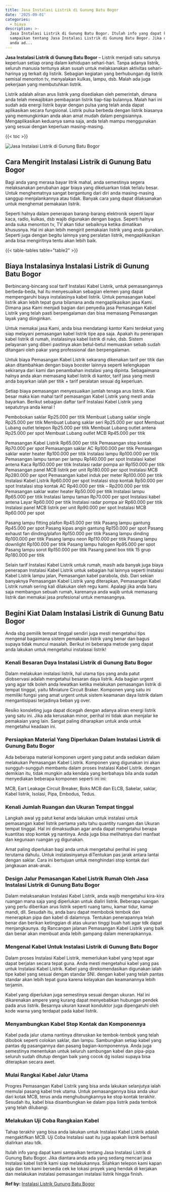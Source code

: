 ```yaml
---
title: Jasa Instalasi Listrik di Gunung Batu Bogor
date: '2025-09-01'
categories:
  - biaya
description: >-
  Jasa Instalasi Listrik di Gunung Batu Bogor. Itulah info yang dapat kami
  sampaikan tentang Jasa Instalasi Listrik di Gunung Batu Bogor. Jika diantara
  anda ad...
---
```


**Jasa Instalasi Listrik di Gunung Batu Bogor** – Listrik menjadi satu satunya keperluan setiap orang dalam kehidupan sehari-hari. Tanpa adanya listrik, seluruh manusia tentunya akan susah untuk melaksanakan aktivitas sehari-harinya yg terkait dg listirik. Sebagian kegiatan yang berhubungan dg listrik semisal menonton tv, menyalakan kulkas, lampu, dsb. Malah ada juga pekerjaan yang membutuhkan listrik.

Listrik adalah aliran arus listrik yang disediakan oleh pemerintah, dimana anda telah mewajibkan pembayaran listrik tiap-tiap bulannya. Malah hari ini sudah ada energi listrik bayar dengan pulsa yang telah anda dapat aplikasikan secara fungsional. Listrik pulsa berbeda dengan listrik biasanya yang memungkinkan anda akan amat mudah dalam pengisiannya. Mengaplikasikan keduanya sama saja, anda telah mampu menggunakan yang sesuai dengan keperluan masing-masing.

{{< toc >}}

![Jasa Instalasi Listrik di Gunung Batu Bogor](/images/instalasi-listrik-murah16.png)

## Cara Mengirit Instalasi Listrik di Gunung Batu Bogor

Bagi anda yang merasa bayar litrik mahal, anda semestinya segera melaksanakan perubahan agar biaya yang dikeluarkan tidak terlalu besar. Untuk menghematnya sangat bergantung dari diri anda masing-masing sanggup menjalankannya atau tidak. Banyak cara yang dapat dilaksanakan untuk menghemat pemakaian listrik.

Seperti halnya dalam penerapan barang-barang elektronik seperti layar kaca, radio, kulkas, dsb wajib digunakan dengan bagus. Seperti halnya anda suka menonton tv, TV akan tidur sebaiknya ketika dimatikan khususnya. Hal ini akan lebih mengirit pemakaian listrik yang anda gunakan. Seperti juga dengan begitu lainnya yang peralatan listrik, mengaplikasikan anda bisa mengiritnya tentu akan lebih baik.

{{< table-tables table="table2" >}}

## Biaya Instalasinya Instalasi Listrik di Gunung Batu Bogor

Berbincang-bincang soal tarif Instalasi Kabel Listrik, untuk pemasangannya berbeda-beda, hal itu menyesuaikan sebagian elemen yang dapat mempengaruhi biaya instalasinya kabel listrik. Untuk pemasangan kabel listrik akan lebih tepat guna bilamana anda mengaplikasikan jasa Kami. Dimana jasa Kami menjadi bagian dari penyedia jasa Pemasangan Kabel Listrik yang telah pasti berpengalaman dan bisa memasang Pemasangan layak yang diinginkan.

Untuk memakai jasa Kami, anda bisa mendatangi kantor Kami terdekat yang siap melayani pemasangan kabel listrik tipe apa saja. Apakah itu penerapan kabel listrik di rumah, instalasinya kabel listrik di ruko, dsb. Sistem pelayanan yang diberi pastinya akan betul-betul memuaskan sebab sudah ditangani oleh pakar yang professional dan berpengalaman.

Untuk biaya Pemasangan Kabel Listrik sekarang dikenakan tarif per titik dan akan ditambahkan dengan biaya booster lainnya seperti kelengkapan sekiranya dari kami dan penambahan instalasi yang dipinta. Sebagaimana halnya anda akan memasang kabel listrik di kantor, tarif jasa yang mesti anda bayarkan ialah per titik + tarif peralatan sesuai dg keperluan.

Setiap biaya pemasangan menyesuaikan jumlah tenaga arus listrik. Kian besar maka kian mahal tarif pemasangan Kabel Listrik yang mesti anda bayarkan. Berikut sebagian daftar tarif Instalasi Kabel Listrik yang sepatutnya anda kenal !

Pembobokan saklar Rp25.000 per titik Membuat Lubang saklar single Rp25.000 per titik Membuat Lubang saklar seri Rp25.000 per spot Membuat Lubang outlet telepon Rp25.000 per titik Membuat Lubang outlet antena Rp25.000 per spot Membuat Lubang outlet MCB Rp45.000 per titik

Pemasangan Kabel Listrik Rp65.000 per titik Pemasangan stop kontak Rp70.000 per spot Pemasangan saklar AC Rp100.000 per titik Pemasangan saklar water heater Rp100.000 per titik Instalasi lampu Rp100.000 per titik Pemasangan lampu taman per lampu Rp140.000 per spot Instalasi kabel antena Kaca Rp150.000 per titik Instalasi radar pompa air Rp150.000 per titik Pemasangan panel MCB listrik per unit Rp180.000 per spot Instalasi MCB Rp280.000 per spot Pemasangan kabel induk per meter Rp100.000 per titik Instalasi Kabel Listrik Rp60.000 per spot Instalasi stop kontak Rp50.000 per spot Instalasi stop kontak AC Rp40.000 per titik – Rp200.000 per titik Pemasangan saklar water heater Rp50.000 per titik Instalasi lampu Rp65.000 per titik Instalasi lampu taman Rp70.000 per spot Instalasi kabel antena Layar Rp60.000 per titik Instalasi radar pompa air Rp60.000 per titik Instalasi panel MCB listrik per unit Rp90.000 per spot Instalasi MCB Rp60.000 per spot

Pasang lampu fitting plafon Rp45.000 per titik Pasang lampu gantung Rp45.000 per spot Pasang kipas angin gantung Rp150.000 per spot Pasang exhaust fan dinding/plafon Rp150.000 per titik Pasang lampu dinding Rp100.000 per titik Pasang lampu neon Rp110.000 per titik Pasang lampu downlight Rp100.000 per titik Pasang lampu halogen Rp95.000 per spot Pasang lampu sorot Rp150.000 per titik Pasang panel box titik 15 grup Rp180.000 per titik

Selain tarif Instalasi Kabel Listrik untuk rumah, masih ada banyak juga biaya penerapan Instalasi Kabel Listrik untuk sebagian hal lainnya seperti Instalasi Kabel Listrik lampu jalan, Pemasangan kabel parabola, dsb. Dari sekian banyaknya Pemasangan Kabel Listrik yang diterapkan, Pemasangan Kabel Listrik rumah sering kali dilakukan oleh regu kami. Apalagi jika anda baru saja membangun sebuah rumah, karenanya anda wajib untuk memasang listrik dan memakai jasa profesional untuk memasangnya.

## Begini Kiat Dalam Instalasi Listrik di Gunung Batu Bogor


Anda sbg pemilik tempat tinggal sendiri juga mesti mengetahui tips mengenal bagaimana sistem pemakaian listrik yang benar dan bagus supaya tidak muncul masalah. Berikut ini beberapa metode yang dapat anda lakukan untuk mengetahui instalasai listrik!

### Kenali Besaran Daya Instalasi Listrik di Gunung Batu Bogor

Dalam melakukan instalasi listrik, hal utama tips yang anda patut diobservasi adalah mengetahui besaran daya listrik. Ada bagian urgent yang agar tdk boleh anda lewatkan ketika melakukan pemasangan listrik di tempat tinggal, yaitu Miniature Circuit Braker. Komponen yang satu ini memiliki fungsi yang amat urgent untuk sistem keamanan daya listrik dalam mengantisipasi terjadinya beban yg over.

Resiko konsleting juga dapat dicegah dengan adanya aliran energi listrik yang satu ini. Jika ada kerusakan minor, perihal ini tidak akan menjalar ke pemakaian yang lain. Sangat paling diharapkan untuk anda untuk mengetahui keadaan ini.

### Persiapkan Material Yang Diperlukan Dalam Instalasi Listrik di Gunung Batu Bogor

Ada beberapa material komponen urgent yang patut anda sediakan dalam melakukan Pemasangan Kabel Listrik. Komponen yang digunakan ini akan sungguh-sungguh membantu dalam proses Instalasi Kabel Listrik. dengan demikian itu, tidak mungkin ada kendala yang berbahaya bila anda sudah menyediakan beberapa komponen seperti ini ini:

MCB, Eart Leakage Circuit Breaker, Boks MCB dan ELCB, Sakelar, saklar, Kabel listrik, Isolasi, Pipa, Embodus, Tedus.

### Kenali Jumlah Ruangan dan Ukuran Tempat tinggal

Langkah awal yg patut kenal anda lakukan untuk instalasi untuk pemasangan kabel listrik pertama yaitu tahu quantity ruangan dan Ukuran tempat tinggal. Hal ini dimaksudkan agar anda dapat mengetahui berapa kuantitas stop kontak yg nantinya. Anda juga bisa melihatnya dari manfaat dan kegunaan ruangan yg digunakan.

Amat paling diperlukan bagi anda untuk mengetahui perihal ini yang terutama dahulu. Untuk instalasinyanya diTentukan pas jarak antara lantai dengan saklar. Cara ini bertujuan untuk menghindari stop kontak dari jangkauan anak-anak.

### Design Jalur Pemasangan Kabel Listrik Rumah Oleh Jasa Instalasi Listrik di Gunung Batu Bogor

Dalam melaksanakan Instalasi Kabel Listrik, anda wajib mengetahui kira-kira ruangan mana saja yang diperlukan untuk dialiri listrik. Beberapa ruangan yang perlu diberikan arus listrik seperti ruang tamu, kamar tidur, kamar mandi, dll. Sesudah itu, anda baru dapat membobok tembok dan menerapkan pipa dan kabel di dalamnya. Tentukan penerapannya telah benar dan berikan ketinggian di atas ukuran tinggi buah hati agar tdk dapat menjangkaunya. dg Rancangan jalanan Pemasangan Kabel Listrik yang baik dan benar akan membuat anda lebih gampang dalam menerapkannya.

### Mengenal Kabel Untuk Instalasi Listrik di Gunung Batu Bogor

Dalam proses Instalasi Kabel Listrik, memerlukan kabel yang tepat agar dapat berjalan secara tepat guna. Anda mesti mengetahui kabel yang pas untuk Instalasi Kabel Listrik. Kabel yang direkomendasikan digunakan ialah tipe kabel yang sesuai dengan standar SNI. dengan kabel yang telah pantas standar akan lebih tepat guna karena kelayakan dan keamanannya lebih terjamin.

Kabel yang diperlukan juga semestinya sesuai dengan ukuran. Hal ini dikarenakan ampere yang kurang dapat menyebabkan hubungan pendek pada arus listrik. Besarnya ukuran kawat konduktor juga dipengaruhi oleh kode warna yang terdapat pada kabel listrik.

### Menyambungkan Kabel Stop Kontak dan Komponennya

Kabel pada jalur utama nantinya diteruskan ke tembok-tembok yang telah dibobok seperti colokan saklar, dan lampu. Sambungkan setiap kabel yang pantas dg pasangannya dan pasang bagian-komponennya. Anda juga semestinya menentukan untuk seluruh sambungan kabel dan pipa-pipa seluruh sudah ditutup dengan baik yang cocok dg isolasi supaya bisa diterapkan secara awet.

### Mulai Rangkai Kabel Jalur Utama

Progres Pemasangan Kabel Listrik yang bisa anda lakukan selanjutya ialah memulai pasang kabel trek utama. Untuk pemasangannya bisa anda ukur dari kotak MCB, terus anda menghubungkannya ke stop kontak terakhir. Sesudah itu, kabel bisa disambungkan ke dalam pipa listrik pada tembok yang telah dilubangi.

### Melakukan Uji Coba Rangkaian Kabel

Tahap terakhir yang bisa anda lakukan untuk Instalasi Kabel Listrik adalah mengaktifkan MCB. Uji Coba Instalasi saat itu juga apakah listrik berhasil dialirkan atau tdk.

Itulah info yang dapat kami sampaikan tentang Jasa Instalasi Listrik di Gunung Batu Bogor. Jika diantara anda ada yang sedang mencari jasa Instalasi kabel listrik kami siap melakukannya. Silahkan telepon kami kapan saja dan tim kami bersedia cek ke lokasi proyek yang hendak di kerjakan dan melakukan instalasi pemasangan instalasi listrik hingga finish.

**Ref by:** [Instalasi Listrik Gunung Batu Bogor](https://id.wikipedia.org/wiki/Instalasi)
